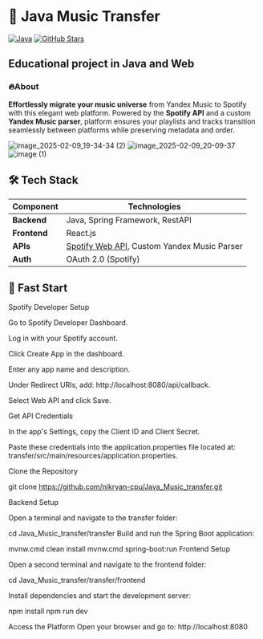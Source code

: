 # 🎵 Java Music Transfer
[![Java](https://img.shields.io/badge/Java-21-orange.svg)](https://www.oracle.com/java/)
[![GitHub Stars](https://img.shields.io/github/stars/nikryan-cpu/Java_Music_transfer?style=social)](https://github.com/nikryan-cpu/Java_Music_transfer/stargazers)
## Educational project in Java and Web
### 🔥About
**Effortlessly migrate your music universe** from Yandex Music to Spotify with this elegant web platform. Powered by the **Spotify API** and a custom **Yandex Music parser**, platform ensures your playlists and tracks transition seamlessly between platforms while preserving metadata and order.


![image_2025-02-09_19-34-34 (2)](https://github.com/user-attachments/assets/f3051e4f-6a2e-4372-8962-3aa593ae29f2)
![image_2025-02-09_20-09-37](https://github.com/user-attachments/assets/3ec2b02b-6dbb-4788-a352-9fc810d00d50)
![image (1)](https://github.com/user-attachments/assets/87318d9e-d352-432e-8e4a-97ff50d7e099)



## 🛠 Tech Stack
| Component       | Technologies                                                                 |
|-----------------|-----------------------------------------------------------------------------|
| **Backend**     | Java, Spring Framework, RestAPI                                           |
| **Frontend**    | React.js                                        |
| **APIs**        | [Spotify Web API](https://developer.spotify.com/documentation/web-api), Custom Yandex Music Parser |
| **Auth**        | OAuth 2.0 (Spotify)                                             |     

## 🚀 Fast Start

Spotify Developer Setup

Go to Spotify Developer Dashboard.

Log in with your Spotify account.

Click Create App in the dashboard.

Enter any app name and description.

Under Redirect URIs, add: http://localhost:8080/api/callback.

Select Web API and click Save.

Get API Credentials

In the app's Settings, copy the Client ID and Client Secret.

Paste these credentials into the application.properties file located at:
transfer/src/main/resources/application.properties.


Clone the Repository

git clone https://github.com/nikryan-cpu/Java_Music_transfer.git


Backend Setup

Open a terminal and navigate to the transfer folder:


cd Java_Music_transfer/transfer
Build and run the Spring Boot application:


mvnw.cmd clean install
mvnw.cmd spring-boot:run
Frontend Setup

Open a second terminal and navigate to the frontend folder:

cd Java_Music_transfer/transfer/frontend

Install dependencies and start the development server:

npm install
npm run dev

Access the Platform
Open your browser and go to:
http://localhost:8080

